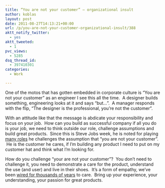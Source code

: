 ```yaml
---
title: “You are not your customer” – organizational insult
author: koblas
layout: post
date: 2011-08-27T14:13:21+00:00
url: /p/you-are-not-your-customer-organizational-insult/388
aktt_notify_twitter:
  - yes
aktt_tweeted:
  - 1
pvc_views:
  - 5285
dsq_thread_id:
  - 397410301
categories:
  - Work

---
```

One of the motos that has gotten embedded in corporate culture is &#8220;You are not your customer&#8221; as an engineer I see this all the time.  A designer builds something, engineering looks at it and says &#8220;but&#8230;&#8221;.  A manager responds with the flip, &#8220;The designer is the professional, you&#8217;re not the customer&#8221;.

With an attitude like that the message is abdicate your responsibility and focus on your job.  How can you build as successful company if all you do is your job, we need to think outside our role, challenge assumptions and build great products.  Since this is Steve Jobs week, he is noted for playing [many roles][1] he challenges the assumption that &#8220;you are not your customer&#8221;.  He is the customer he cares, if I&#8217;m building any product I need to put on my customer hat and think what I&#8217;m looking for.

How do you challenge &#8220;your are not your customer&#8221;?  You don&#8217;t need to challenge it, you need to demonstrate a care for the product, understand the use (and user) and live in their shoes.  It&#8217;s a form of empathy, we&#8217;ve been [wired for thousands of years][2] to care.  Bring up your experience, your understanding, your passion for great products.

 [1]: https://plus.google.com/107117483540235115863/posts/gcSStkKxXTw
 [2]: http://online.wsj.com/article/SB125382470366238705.html
